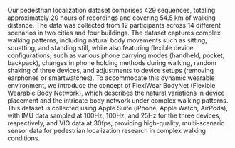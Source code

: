 Our pedestrian localization dataset comprises 429 sequences, totaling approximately 20 hours of recordings and covering 54.5 km of walking distance. The data was collected from 12 participants across 14 different scenarios in two cities and four buildings. The dataset captures complex walking patterns, including natural body movements such as sitting, squatting, and standing still, while also featuring flexible device configurations, such as various phone carrying modes (handheld, pocket, backpack), changes in phone holding methods during walking, random shaking of three devices, and adjustments to device setups (removing earphones or smartwatches). To accommodate this dynamic wearable environment, we introduce the concept of FlexiWear BodyNet (Flexible Wearable Body Network), which describes the natural variations in device placement and the intricate body network under complex walking patterns. This dataset is collected using Apple Suite (iPhone, Apple Watch, AirPods), with IMU data sampled at 100Hz, 100Hz, and 25Hz for the three devices, respectively, and VIO data at 30fps, providing high-quality, multi-scenario sensor data for pedestrian localization research in complex walking conditions.
